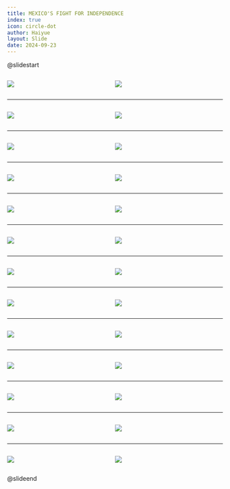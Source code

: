 ```yaml
---
title: MEXICO'S FIGHT FOR INDEPENDENCE
index: true
icon: circle-dot
author: Haiyue
layout: Slide
date: 2024-09-23
---
```

 
@slidestart

<div style="display:flex">
<div style="flex:1">

![](https://raw.githubusercontent.com/yclord/reading/refs/heads/master/english/Level-V/MEXICO'S%20FIGHT%20FOR%20INDEPENDENCE/001.webp)
</div>
<div style="flex:1">

![](https://raw.githubusercontent.com/yclord/reading/refs/heads/master/english/Level-V/MEXICO'S%20FIGHT%20FOR%20INDEPENDENCE/002.webp)
</div>
</div>

---

<div style="display:flex">
<div style="flex:1">

![](https://raw.githubusercontent.com/yclord/reading/refs/heads/master/english/Level-V/MEXICO'S%20FIGHT%20FOR%20INDEPENDENCE/003.webp)
</div>
<div style="flex:1">

![](https://raw.githubusercontent.com/yclord/reading/refs/heads/master/english/Level-V/MEXICO'S%20FIGHT%20FOR%20INDEPENDENCE/004.webp)
</div>
</div>

---

<div style="display:flex">
<div style="flex:1">

![](https://raw.githubusercontent.com/yclord/reading/refs/heads/master/english/Level-V/MEXICO'S%20FIGHT%20FOR%20INDEPENDENCE/005.webp)
</div>
<div style="flex:1">

![](https://raw.githubusercontent.com/yclord/reading/refs/heads/master/english/Level-V/MEXICO'S%20FIGHT%20FOR%20INDEPENDENCE/006.webp)
</div>
</div>

---

<div style="display:flex">
<div style="flex:1">

![](https://raw.githubusercontent.com/yclord/reading/refs/heads/master/english/Level-V/MEXICO'S%20FIGHT%20FOR%20INDEPENDENCE/007.webp)
</div>
<div style="flex:1">

![](https://raw.githubusercontent.com/yclord/reading/refs/heads/master/english/Level-V/MEXICO'S%20FIGHT%20FOR%20INDEPENDENCE/008.webp)
</div>
</div>

---

<div style="display:flex">
<div style="flex:1">

![](https://raw.githubusercontent.com/yclord/reading/refs/heads/master/english/Level-V/MEXICO'S%20FIGHT%20FOR%20INDEPENDENCE/009.webp)
</div>
<div style="flex:1">

![](https://raw.githubusercontent.com/yclord/reading/refs/heads/master/english/Level-V/MEXICO'S%20FIGHT%20FOR%20INDEPENDENCE/010.webp)
</div>
</div>

---

<div style="display:flex">
<div style="flex:1">

![](https://raw.githubusercontent.com/yclord/reading/refs/heads/master/english/Level-V/MEXICO'S%20FIGHT%20FOR%20INDEPENDENCE/011.webp)
</div>
<div style="flex:1">

![](https://raw.githubusercontent.com/yclord/reading/refs/heads/master/english/Level-V/MEXICO'S%20FIGHT%20FOR%20INDEPENDENCE/012.webp)
</div>
</div>

---

<div style="display:flex">
<div style="flex:1">

![](https://raw.githubusercontent.com/yclord/reading/refs/heads/master/english/Level-V/MEXICO'S%20FIGHT%20FOR%20INDEPENDENCE/013.webp)
</div>
<div style="flex:1">

![](https://raw.githubusercontent.com/yclord/reading/refs/heads/master/english/Level-V/MEXICO'S%20FIGHT%20FOR%20INDEPENDENCE/014.webp)
</div>
</div>

---

<div style="display:flex">
<div style="flex:1">

![](https://raw.githubusercontent.com/yclord/reading/refs/heads/master/english/Level-V/MEXICO'S%20FIGHT%20FOR%20INDEPENDENCE/015.webp)
</div>
<div style="flex:1">

![](https://raw.githubusercontent.com/yclord/reading/refs/heads/master/english/Level-V/MEXICO'S%20FIGHT%20FOR%20INDEPENDENCE/016.webp)
</div>
</div>

---

<div style="display:flex">
<div style="flex:1">

![](https://raw.githubusercontent.com/yclord/reading/refs/heads/master/english/Level-V/MEXICO'S%20FIGHT%20FOR%20INDEPENDENCE/017.webp)
</div>
<div style="flex:1">

![](https://raw.githubusercontent.com/yclord/reading/refs/heads/master/english/Level-V/MEXICO'S%20FIGHT%20FOR%20INDEPENDENCE/018.webp)
</div>
</div>

---

<div style="display:flex">
<div style="flex:1">

![](https://raw.githubusercontent.com/yclord/reading/refs/heads/master/english/Level-V/MEXICO'S%20FIGHT%20FOR%20INDEPENDENCE/019.webp)
</div>
<div style="flex:1">

![](https://raw.githubusercontent.com/yclord/reading/refs/heads/master/english/Level-V/MEXICO'S%20FIGHT%20FOR%20INDEPENDENCE/020.webp)
</div>
</div>

---

<div style="display:flex">
<div style="flex:1">

![](https://raw.githubusercontent.com/yclord/reading/refs/heads/master/english/Level-V/MEXICO'S%20FIGHT%20FOR%20INDEPENDENCE/021.webp)
</div>
<div style="flex:1">

![](https://raw.githubusercontent.com/yclord/reading/refs/heads/master/english/Level-V/MEXICO'S%20FIGHT%20FOR%20INDEPENDENCE/022.webp)
</div>
</div>

---

<div style="display:flex">
<div style="flex:1">

![](https://raw.githubusercontent.com/yclord/reading/refs/heads/master/english/Level-V/MEXICO'S%20FIGHT%20FOR%20INDEPENDENCE/023.webp)
</div>
<div style="flex:1">

![](https://raw.githubusercontent.com/yclord/reading/refs/heads/master/english/Level-V/MEXICO'S%20FIGHT%20FOR%20INDEPENDENCE/024.webp)
</div>
</div>

---

<div style="display:flex">
<div style="flex:1">

![](https://raw.githubusercontent.com/yclord/reading/refs/heads/master/english/Level-V/MEXICO'S%20FIGHT%20FOR%20INDEPENDENCE/025.webp)
</div>
<div style="flex:1">

![](https://raw.githubusercontent.com/yclord/reading/refs/heads/master/english/Level-V/MEXICO'S%20FIGHT%20FOR%20INDEPENDENCE/026.webp)
</div>
</div>

@slideend